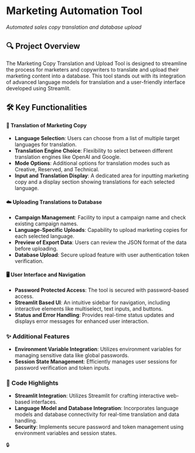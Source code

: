 # Marketing Automation Tool
*Automated sales copy translation and database upload*

## 🔍 Project Overview

The Marketing Copy Translation and Upload Tool is designed to streamline the process for marketers and copywriters to translate and upload their marketing content into a database. This tool stands out with its integration of advanced language models for translation and a user-friendly interface developed using Streamlit.

## 🛠️ Key Functionalities

#### 💬 Translation of Marketing Copy

- **Language Selection**: Users can choose from a list of multiple target languages for translation.
- **Translation Engine Choice**: Flexibility to select between different translation engines like OpenAI and Google.
- **Mode Options**: Additional options for translation modes such as Creative, Reserved, and Technical.
- **Input and Translation Display**: A dedicated area for inputting marketing copy and a display section showing translations for each selected language.

#### ☁️ Uploading Translations to Database

- **Campaign Management**: Facility to input a campaign name and check existing campaign names.
- **Language-Specific Uploads**: Capability to upload marketing copies for each selected language.
- **Preview of Export Data**: Users can review the JSON format of the data before uploading.
- **Database Upload**: Secure upload feature with user authentication token verification.

#### 🖥️ User Interface and Navigation

- **Password Protected Access**: The tool is secured with password-based access.
- **Streamlit Based UI**: An intuitive sidebar for navigation, including interactive elements like multiselect, text inputs, and buttons.
- **Status and Error Handling**: Provides real-time status updates and displays error messages for enhanced user interaction.

### ✨ Additional Features

- **Environment Variable Integration**: Utilizes environment variables for managing sensitive data like global passwords.
- **Session State Management**: Efficiently manages user sessions for password verification and token inputs.

### 🌟 Code Highlights

- **Streamlit Integration**: Utilizes Streamlit for crafting interactive web-based interfaces.
- **Language Model and Database Integration**: Incorporates language models and database connectivity for real-time translation and data handling.
- **Security**: Implements secure password and token management using environment variables and session states.


🔒